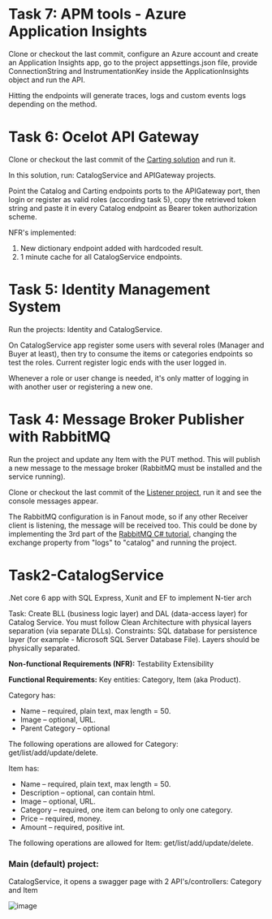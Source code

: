 # Task 7: APM tools - Azure Application Insights
Clone or checkout the last commit, configure an Azure account and create an Application Insights app, go to the project appsettings.json file, provide ConnectionString and InstrumentationKey inside the ApplicationInsights object and run the API.

Hitting the endpoints will generate traces, logs and custom events logs depending on the method.

# Task 6: Ocelot API Gateway
Clone or checkout the last commit of the [Carting solution](https://github.com/camilopv19/CartService) and run it.

In this solution, run: CatalogService and APIGateway projects.

Point the Catalog and Carting endpoints ports to the APIGateway port, then login or register as valid roles (according task 5), copy the retrieved token string and paste it in every Catalog endpoint as Bearer token authorization scheme.

NFR's implemented: 
1) New dictionary endpoint added with hardcoded result.
2) 1 minute cache for all CatalogService endpoints.

# Task 5: Identity Management System

Run the projects: Identity and CatalogService.

On CatalogService app register some users with several roles (Manager and Buyer at least), then try to consume the items or categories endpoints so test the roles. Current register logic ends with the user logged in.

Whenever a role or user change is needed, it's only matter of logging in with another user or registering a new one.

# Task 4: Message Broker Publisher with RabbitMQ

Run the project and update any Item with the PUT method. This will publish a new message to the message broker (RabbitMQ must be installed and the service running).

Clone or checkout the last commit of the [Listener project](https://github.com/camilopv19/CartService), run it and see the console messages appear.

The RabbitMQ configuration is in Fanout mode, so if any other Receiver client is listening, the message will be received too.
This could be done by implementing the 3rd part of the [RabbitMQ C# tutorial](https://www.rabbitmq.com/tutorials/tutorial-three-dotnet.html), changing the exchange property from "logs" to "catalog" and running the project.


# Task2-CatalogService
.Net core 6 app with SQL Express, Xunit and EF to implement N-tier arch

Task:
Create BLL (business logic layer) and DAL (data-access layer) for Catalog Service. You must follow Clean Architecture with physical layers separation (via separate DLLs).
Constraints:
SQL database for persistence layer (for example - Microsoft SQL Server Database File).
Layers should be physically separated.

**Non-functional Requirements (NFR):**
Testability
Extensibility

**Functional Requirements:**
Key entities: Category, Item (aka Product).

Category has:
- Name – required, plain text, max length = 50.
- Image – optional, URL.
- Parent Category – optional

The following operations are allowed for Category: get/list/add/update/delete.

Item has:
- Name – required, plain text, max length = 50.
- Description – optional, can contain html.
- Image – optional, URL.
- Category – required, one item can belong to only one category.
- Price – required, money.
- Amount – required, positive int.

The following operations are allowed for Item: get/list/add/update/delete.

### Main (default) project:
CatalogService, it opens a swagger page with 2 API's/controllers: Category and Item

![image](https://github.com/camilopv19/Task2-CatalogService/assets/26941935/03c722e3-4eab-454e-927a-6f3bb6e5b1f7)
